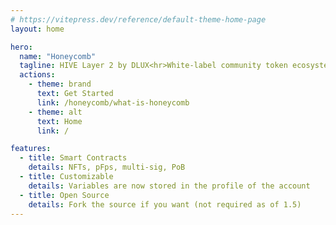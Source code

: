 ```yaml
---
# https://vitepress.dev/reference/default-theme-home-page
layout: home

hero:
  name: "Honeycomb"
  tagline: HIVE Layer 2 by DLUX<hr>White-label community token ecosystem that is customizable based on specific needs
  actions:
    - theme: brand
      text: Get Started
      link: /honeycomb/what-is-honeycomb
    - theme: alt
      text: Home
      link: /

features:
  - title: Smart Contracts
    details: NFTs, pFps, multi-sig, PoB
  - title: Customizable
    details: Variables are now stored in the profile of the account
  - title: Open Source
    details: Fork the source if you want (not required as of 1.5)
---
```


